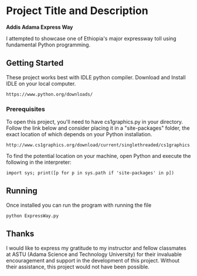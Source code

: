# Project Title and Description

**Addis Adama Express Way**

I attempted to showcase one of Ethiopia's major expressway toll using fundamental Python programming.

## Getting Started

These project works best with IDLE python compiler. 
Download and Install IDLE on your local computer.

```
https://www.python.org/downloads/
``` 

### Prerequisites

To open this project, you'll need to have cs1graphics.py in your directory. 
Follow the link below and consider placing it in a "site-packages" folder, the exact location of which depends on your Python installation. 

```
http://www.cs1graphics.org/download/current/singlethreaded/cs1graphics.py
```

To find the potential location on your machine, open Python and execute the following in the interpreter:

``` import sys; print([p for p in sys.path if 'site-packages' in p]) ```


## Running
Once installed you can run the program with running the file

```
python ExpressWay.py
```


## Thanks

I would like to express my gratitude to my instructor and fellow classmates at ASTU (Adama Science and Technology University) for their invaluable encouragement and support in the development of this project. Without their assistance, this project would not have been possible.
